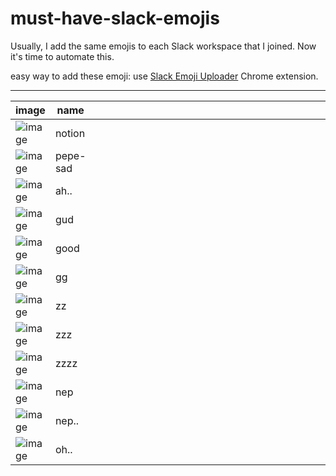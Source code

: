 # must-have-slack-emojis

Usually, I add the same emojis to each Slack workspace that I joined. Now it's time to automate this.

easy way to add these emoji: use [Slack Emoji Uploader](https://chrome.google.com/webstore/detail/slack-emoji-uploader/jfacjbibcobdehekkieokkloinlfdomg) Chrome extension.

---


|image|name| | | | | | | | | | | | | | | | | | | | | | | | | | | | | | | | | |
|-|-|-|-|-|-|-|-|-|-|-|-|-|-|-|-|-|-|-|-|-|-|-|-|-|-|-|-|-|-|-|-|-|-|-|
|![image](https://github.com/roeniss/must-have-slack-emojis/assets/26613280/b64dc635-cf3a-41d8-877c-56ffe56c23b6)|notion||||||||||||||||||||||||||||||||
|![image](https://github.com/roeniss/must-have-slack-emojis/assets/26613280/e393d828-d0fc-44b9-ad06-3508f84bbce3)|pepe-sad|||||||||||||||||||||||||||||||||
|![image](https://github.com/roeniss/must-have-slack-emojis/assets/26613280/1143820c-a018-4915-9591-148f30a5f003)|ah..||||||||||||||||||||||||||||||||
|![image](https://github.com/roeniss/must-have-slack-emojis/assets/26613280/33320793-3fc6-40c8-b50e-3760b60c75d3)|gud||||||||||||||||||||||||||||||||
|![image](https://github.com/roeniss/must-have-slack-emojis/assets/26613280/7eba6f89-b7c4-46db-873f-a6d257cee0ab)|good||||||||||||||||||||||||||||||||
|![image](https://github.com/roeniss/must-have-slack-emojis/assets/26613280/c6537791-a126-46ac-b9d5-ca68f06f061e)|gg||||||||||||||||||||||||||||||||
|![image](https://github.com/roeniss/must-have-slack-emojis/assets/26613280/5f62af12-40de-4b57-97b7-ab06b5d5cf58)|zz||||||||||||||||||||||||||||||||
|![image](https://github.com/roeniss/must-have-slack-emojis/assets/26613280/7b722e24-2764-4441-96f5-dc47a8a898e3)|zzz||||||||||||||||||||||||||||||||
|![image](https://github.com/roeniss/must-have-slack-emojis/assets/26613280/7e361532-ab2f-4b59-a8c7-07a78b25aec6)|zzzz||||||||||||||||||||||||||||||||
|![image](https://github.com/roeniss/must-have-slack-emojis/assets/26613280/d5724382-3ad4-4af3-b946-d06b464944d7)|nep||||||||||||||||||||||||||||||||
|![image](https://github.com/roeniss/must-have-slack-emojis/assets/26613280/8e4be392-26ad-4085-b3e0-36e5bb4023a8)|nep..||||||||||||||||||||||||||||||||
|![image](https://github.com/roeniss/must-have-slack-emojis/assets/26613280/e179da56-3c8b-4633-b957-d1f0a21491dd)|oh..||||||||||||||||||||||||||||||||

